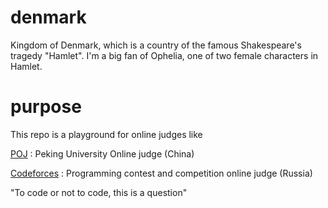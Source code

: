 # denmark

Kingdom of Denmark, which is a country of the famous Shakespeare's tragedy "Hamlet". I'm a big fan of Ophelia, one of two female characters in Hamlet.

# purpose

This repo is a playground for online judges like 

[POJ](http://www.poj.org) : Peking University Online judge (China)
 
[Codeforces](http://www.codeforces.com) : Programming contest and competition online judge (Russia)

"To code or not to code, this is a question"
